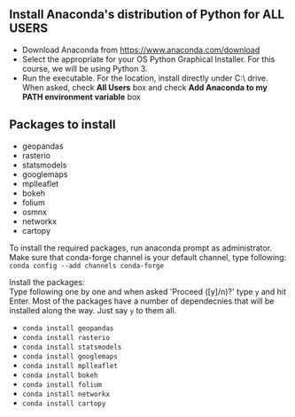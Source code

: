## Install Anaconda's distribution of Python for **ALL USERS**
* Download Anaconda from https://www.anaconda.com/download
* Select the appropriate for your OS Python Graphical Installer. For this course, we will be using Python 3.
* Run the executable. For the location, install directly under C:\ drive.  
  When asked, check **All Users** box and check **Add Anaconda to my PATH environment variable** box

## Packages to install
* geopandas
* rasterio
* statsmodels
* googlemaps
* mplleaflet
* bokeh
* folium
* osmnx
* networkx
* cartopy

To install the required packages, run anaconda prompt as administrator.
Make sure that conda-forge channel is your default channel, type following:  
`conda config --add channels conda-forge`

Install the packages:    
Type following one by one and when asked 'Proceed ([y]/n)?' type `y` and hit Enter. Most of the packages have a number of dependecnies that will be installed along the way. Just say `y` to them all.
* `conda install geopandas`
* `conda install rasterio`
* `conda install statsmodels`
* `conda install googlemaps`
* `conda install mplleaflet`
* `conda install bokeh`
* `conda install folium`
* `conda install networkx`
* `conda install cartopy`
